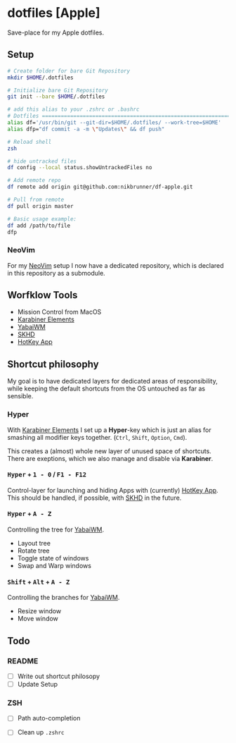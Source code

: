 # dotfiles [Apple]

Save-place for my Apple dotfiles.

## Setup

```bash
# Create folder for bare Git Repository
mkdir $HOME/.dotfiles

# Initialize bare Git Repository
git init --bare $HOME/.dotfiles

# add this alias to your .zshrc or .bashrc
# Dotfiles ===============================================================
alias df='/usr/bin/git --git-dir=$HOME/.dotfiles/ --work-tree=$HOME'
alias dfp="df commit -a -m \"Updates\" && df push"

# Reload shell
zsh

# hide untracked files
df config --local status.showUntrackedFiles no

# Add remote repo
df remote add origin git@github.com:nikbrunner/df-apple.git

# Pull from remote
df pull origin master

# Basic usage example:
df add /path/to/file
dfp
```

### NeoVim

For my [NeoVim](https://github.com/nikbrunner/nibru.vim) setup I now have a dedicated repository, which is declared in this repository as a submodule.

## Worfklow Tools

- Mission Control from MacOS
- [Karabiner Elements](https://karabiner-elements.pqrs.org/)
- [YabaiWM](https://github.com/koekeishiya/yabai)
- [SKHD](https://github.com/koekeishiya/skhd)
- [HotKey App](https://codenuts.de/en/posts/hotkey/)


## Shortcut philosophy

My goal is to have dedicated layers for dedicated areas of responsibility, while keeping the default shortcuts from the OS untouched as far as sensible.

### Hyper

With [Karabiner Elements](https://karabiner-elements.pqrs.org/) I set up a **Hyper**-key which is just an alias for smashing all modifier keys together. (`Ctrl`, `Shift`, `Option`, `Cmd`).

This creates a (almost) whole new layer of unused space of shortcuts. There are exeptions, which we also manage and disable via **Karabiner**.

#### <kbd>Hyper</kbd> + <kbd>1 - 0</kbd> / <kbd>F1 - F12</kbd> 

Control-layer for launching and hiding Apps with (currently) [HotKey App](https://codenuts.de/en/posts/hotkey/). This should be handled, if possible, with [SKHD](https://github.com/koekeishiya/skhd) in the future. 

#### <kbd>Hyper</kbd> + <kbd>A - Z</kbd> 

Controlling the tree for [YabaiWM](https://github.com/koekeishiya/yabai).

- Layout tree
- Rotate tree
- Toggle state of windows
- Swap and Warp windows

#### <kbd>Shift</kbd> + <kbd>Alt</kbd> + <kbd>A - Z</kbd>

Controlling the branches for [YabaiWM](https://github.com/koekeishiya/yabai).

- Resize window
- Move window

## Todo

### README

- [ ] Write out shortcut philosopy
- [ ] Update Setup

### ZSH

- [ ] Path auto-completion
- [ ] Clean up `.zshrc`

